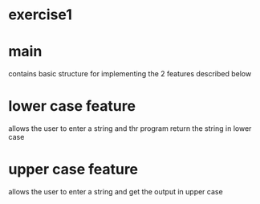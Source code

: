 # exercise1

# main
contains basic structure for implementing the 2 features described below

# lower case feature
allows the user to enter a string and thr program return the string in lower case

# upper case feature
allows the user to enter a string and get the output in upper case

